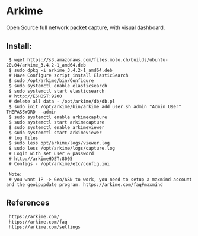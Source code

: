 Arkime
=====

Open Source full network packet capture, with visual dashboard. 

Install:
--------

     $ wget https://s3.amazonaws.com/files.molo.ch/builds/ubuntu-20.04/arkime_3.4.2-1_amd64.deb
     $ sudo dpkg -i arkime_3.4.2-1_amd64.deb
     # Have Configure script install ElasticSearch
     $ sudo /opt/arkime/bin/Configure
     $ sudo systemctl enable elasticsearch
     $ sudo systemctl start elasticsearch
     # http://ESHOST:9200
     # delete all data - /opt/arkime/db/db.pl
     $ sudo init /opt/arkime/bin/arkime_add_user.sh admin "Admin User" THEPASSWORD --admin
     $ sudo systemctl enable arkimecapture
     $ sudo systemctl start arkimecapture
     $ sudo systemctl enable arkimeviewer
     $ sudo systemctl start arkimeviewer
     # log files
     $ sudo less opt/arkime/logs/viewer.log 
     $ sudo less /opt/arkime/logs/capture.log
     # Login with set user & password 
     # http://arkimeHOST:8005
     # Configs - /opt/arkime/etc/config.ini

     Note:
     # you want IP -> Geo/ASN to work, you need to setup a maxmind account and the geoipupdate program. https://arkime.com/faq#maxmind

References
----------

     https://arkime.com/
     https://arkime.com/faq
     https://arkime.com/settings